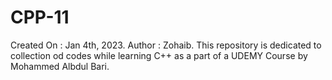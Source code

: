# CPP-11
Created On : Jan 4th, 2023. 
Author : Zohaib.
This repository is dedicated to collection od codes while learning C++ as a part of a UDEMY Course by Mohammed Albdul Bari. 
